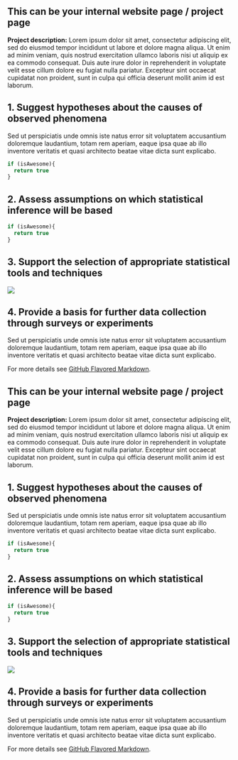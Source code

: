 <h2 class="headline">This can be your internal website page / project page</h2>

<p class="box"><strong>Project description:</strong> Lorem ipsum dolor sit amet, consectetur adipiscing elit, sed do eiusmod tempor incididunt ut labore et dolore magna aliqua. Ut enim ad minim veniam, quis nostrud exercitation ullamco laboris nisi ut aliquip ex ea commodo consequat. Duis aute irure dolor in reprehenderit in voluptate velit esse cillum dolore eu fugiat nulla pariatur. Excepteur sint occaecat cupidatat non proident, sunt in culpa qui officia deserunt mollit anim id est laborum.</p>

<h2 class="headline">1. Suggest hypotheses about the causes of observed phenomena</h2>

Sed ut perspiciatis unde omnis iste natus error sit voluptatem accusantium doloremque laudantium, totam rem aperiam, eaque ipsa quae ab illo inventore veritatis et quasi architecto beatae vitae dicta sunt explicabo. 

```javascript
if (isAwesome){
  return true
}
```

<h2 class="headline">2. Assess assumptions on which statistical inference will be based</h2>

```javascript
if (isAwesome){
  return true
}
```

<h2 class="headline">3. Support the selection of appropriate statistical tools and techniques</h2>

<img src="images/dummy_thumbnail.jpg?raw=true"/>

<h2 class="headline">4. Provide a basis for further data collection through surveys or experiments</h2>

Sed ut perspiciatis unde omnis iste natus error sit voluptatem accusantium doloremque laudantium, totam rem aperiam, eaque ipsa quae ab illo inventore veritatis et quasi architecto beatae vitae dicta sunt explicabo. 

For more details see [GitHub Flavored Markdown](https://guides.github.com/features/mastering-markdown/).

<h2 class="headline">This can be your internal website page / project page</h2>

<p class="box"><strong>Project description:</strong> Lorem ipsum dolor sit amet, consectetur adipiscing elit, sed do eiusmod tempor incididunt ut labore et dolore magna aliqua. Ut enim ad minim veniam, quis nostrud exercitation ullamco laboris nisi ut aliquip ex ea commodo consequat. Duis aute irure dolor in reprehenderit in voluptate velit esse cillum dolore eu fugiat nulla pariatur. Excepteur sint occaecat cupidatat non proident, sunt in culpa qui officia deserunt mollit anim id est laborum.</p>

<h2 class="headline">1. Suggest hypotheses about the causes of observed phenomena</h2>

Sed ut perspiciatis unde omnis iste natus error sit voluptatem accusantium doloremque laudantium, totam rem aperiam, eaque ipsa quae ab illo inventore veritatis et quasi architecto beatae vitae dicta sunt explicabo. 

```javascript
if (isAwesome){
  return true
}
```

<h2 class="headline">2. Assess assumptions on which statistical inference will be based</h2>

```javascript
if (isAwesome){
  return true
}
```

<h2 class="headline">3. Support the selection of appropriate statistical tools and techniques</h2>

<img src="images/dummy_thumbnail.jpg?raw=true"/>

<h2 class="headline">4. Provide a basis for further data collection through surveys or experiments</h2>

Sed ut perspiciatis unde omnis iste natus error sit voluptatem accusantium doloremque laudantium, totam rem aperiam, eaque ipsa quae ab illo inventore veritatis et quasi architecto beatae vitae dicta sunt explicabo. 

For more details see [GitHub Flavored Markdown](https://guides.github.com/features/mastering-markdown/).
